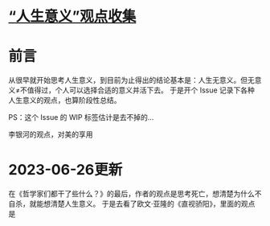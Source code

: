 # [“人生意义”观点收集](https://github.com/zzy131250/gitblog/issues/7)

# 前言
从很早就开始思考人生意义，到目前为止得出的结论基本是：人生无意义。但无意义≠不值得过，个人可以选择合适的意义并活下去。
于是开个 Issue 记录下各种人生意义的观点，也算阶段性总结。

PS：这个 Issue 的 WIP 标签估计是去不掉的...

李银河的观点，对美的享用
# 2023-06-26更新
在《哲学家们都干了些什么？》的最后，作者的观点是思考死亡，想清楚为什么不自杀，就能想清楚人生意义。
于是去看了欧文·亚隆的《直视骄阳》，里面的观点是